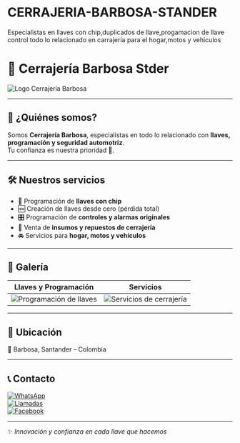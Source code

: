 # CERRAJERIA-BARBOSA-STANDER
Especialistas en llaves con chip,duplicados de llave,progamacion de llave control 
todo lo relacionado en carrajeria para el hogar,motos y vehiculos 
# 🔑 Cerrajería Barbosa Stder

![Logo Cerrajería Barbosa](https://github.com/jeixon29/CERRAJERIA_BARBOSA_STANDER/blob/main/logo.png)

---

## 🚪 ¿Quiénes somos?
Somos **Cerrajería Barbosa**, especialistas en todo lo relacionado con **llaves, programación y seguridad automotriz**.  
Tu confianza es nuestra prioridad 💯.  

---

## 🛠️ Nuestros servicios
- 🔐 Programación de **llaves con chip**
- 🆕 Creación de llaves desde cero (pérdida total)
- 🎛️ Programación de **controles y alarmas originales**
- 🛒 Venta de **insumos y repuestos de cerrajería**
- 🚘 Servicios para **hogar, motos y vehículos**

---

## 📸 Galería

| Llaves y Programación | Servicios |
|------------------------|-----------|
| ![Programación de llaves](https://github.com/jeixon29/CERRAJERIA_BARBOSA_STANDER/blob/main/llaves.jpg) | ![Servicios de cerrajería](https://github.com/jeixon29/CERRAJERIA_BARBOSA_STANDER/blob/main/servicios.jpg) |

---

## 📍 Ubicación
📌 Barbosa, Santander – Colombia  

---

## 📞 Contacto
[![WhatsApp](https://img.shields.io/badge/WhatsApp-322%20949%205816-brightgreen?logo=whatsapp&logoColor=white)](https://wa.me/573229495816)  
[![Llamadas](https://img.shields.io/badge/Teléfono-314%20481%206095-blue?logo=phone&logoColor=white)](tel:+573144816095)  
[![Facebook](https://img.shields.io/badge/Facebook-Cerrajería%20Barbosa%20Stder-1877F2?logo=facebook&logoColor=white)](https://www.facebook.com/CerrajeriaBarbosaStder)

---

✨ *Innovación y confianza en cada llave que hacemos*  

